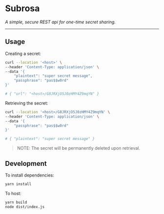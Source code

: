 # Subrosa

*A simple, secure REST api for one-time secret sharing.*

---

## Usage

Creating a secret:

```bash
curl --location '<host>' \
--header 'Content-Type: application/json' \
--data '{
    "plaintext": "super secret message",
    "passphrase": "pas$$w0rd"
}'

# { "url": "<host>/G8JRXjO5J0zHMY4Z9mqYN" }
```

Retrieving the secret:

```bash
curl --location '<host>/G8JRXjO5J0zHMY4Z9mqYN' \
--header 'Content-Type: application/json' \
--data '{
    "passphrase": "pas$$w0rd"
}'

# { "plaintext": "super secret message" }
```

> NOTE: The secret will be permanently deleted upon retrieval.


## Development

To install dependencies:

```bash
yarn install
```

To host:

```bash
yarn build
node dist/index.js
```
